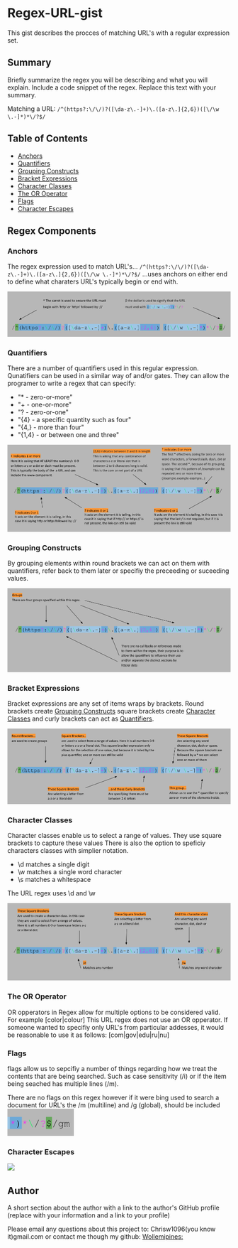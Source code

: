 # Regex-URL-gist

This gist describes the procces of matching URL's with a regular expression set.

## Summary

Briefly summarize the regex you will be describing and what you will explain. Include a code snippet of the regex. Replace this text with your summary.

Matching a URL: `/^(https?:\/\/)?([\da-z\.-]+)\.([a-z\.]{2,6})([\/\w \.-]*)*\/?$/`

## Table of Contents

- [Anchors](#anchors)
- [Quantifiers](#quantifiers)
- [Grouping Constructs](#grouping-constructs)
- [Bracket Expressions](#bracket-expressions)
- [Character Classes](#character-classes)
- [The OR Operator](#the-or-operator)
- [Flags](#flags)
- [Character Escapes](#character-escapes)

## Regex Components

### Anchors
The regex expression used to match URL's...
 `/^(https?:\/\/)?([\da-z\.-]+)\.([a-z\.]{2,6})([\/\w \.-]*)*\/?$/`
...uses anchors on either end to define what charaters URL's typically begin or end with.

![Anchors](./Media/anchors.png)

### Quantifiers

There are a number of quantifiers used in this regular expression. 
Qunatifiers can be used in a similar way of and/or gates. They can allow the programer to write a regex that can specify: 
- "* - zero-or-more"
- "+ - one-or-more"
- "? - zero-or-one"
- "{4} - a specific quantity such as four"
- "{4,} - more than four"
- "{1,4} - or between one and three"

![Quantifiers](./Media/quantifiers.png)


### Grouping Constructs

By grouping elements within round brackets we can act on them with quantifiers, refer back to them later or specifiy the preceeding or suceeding values.

![Grouping Constructs](./Media/grouping.png)


### Bracket Expressions

Bracket expressions are any set of items wraps by brackets. Round brackets create [Grouping Constructs](#grouping-constructs) square brackets create [Character Classes](#character-classes) and curly brackets can act as [Quantifiers](#quantifiers).

![Bracket Expressions](./Media/bracket%20expressions.png)

### Character Classes

Character classes enable us to select a range of values. 
They use square brackets to capture these values
There is also the option to speficiy characters classes with simplier notation.
- \d matches a single digit
- \w matches a single word character
- \s matches a whitespace

The URL regex uses \d and \w

![Character Classes](./Media/charater%20class.png)

### The OR Operator

OR opperators in Regex allow for multiple options to be considered valid. 
For example [color|colour] 
This URL regex does not use an OR opperator. If someone wanted to specifiy only URL's from particular addesses, it would be reasonable to use it as follows:
[com|gov|edu|ru|nu]

### Flags

flags allow us to sepcifiy a number of things regarding how we treat the contents that are being searched.
Such as case sensitivity (/i) or if the item being seached has multiple lines (/m).

There are no flags on this regex however if it were bing used to search a document for URL's the /m (multiline) and /g (global), should be included
![Flags](./Media/flags.png)

### Character Escapes



![](./Media/.png)

## Author

A short section about the author with a link to the author's GitHub profile (replace with your information and a link to your profile)

Please email any questions about this project to: Chrisw1096(you know it)gmail.com
or contact me though my github: 
[Wollemipines:](https://github.com/Wollemipines)
